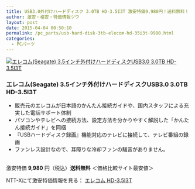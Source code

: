 ```yaml
---
title: USB3.0外付けハードディスク 3.0TB HD-3.5I3T 激安特価9,980円！送料無料！
author: 激安・格安・特価情報ツウ
layout: post
date: 2015-04-04 00:50:10
permalink: /pc_parts/usb-hard-disk-3tb-elecom-hd-35i3t-9980.html
categories:
  - PCパーツ
---
```

<div class="img-bg2 img_L">
  <a href="//px.a8.net/svt/ejp?a8mat=ZYP6S+8IMA3E+S1Q+BWGDT&#038;a8ejpredirect=//nttxstore.jp/_II_EL14966085" target="_blank"><img border="0" alt="エレコム(Seagate) 3.5インチ外付けハードディスクUSB3.0 3.0TB HD-3.5I3T" src="//image.nttxstore.jp/l2_images/E/EL/EL14966085.jpg" data-recalc-dims="1" /></a>
</div>

### エレコム(Seagate) 3.5インチ外付けハードディスクUSB3.0 3.0TB HD-3.5I3T
<!--more-->

* 販売元のエレコムが日本語のかんたん接続ガイドや、国内スタッフによる充実した電話サポート体制
* パソコンやテレビへの接続方法、設定方法を分かりやすく解説した「かんたん接続ガイド」を同梱
* 『USBハードディスク録画』機能対応のテレビに接続して、テレビ番組の録画
* ファンレス設計なので、耳障りな冷却ファンの騒音がありません。

<br clear="all" />激安特価 <span class="tokka-price"><strong>9,980</strong></span> 円（税込）**送料無料**
＜価格比較サイト最安値＞

NTT-Xにて激安特価情報を見る： <a href="//px.a8.net/svt/ejp?a8mat=ZYP6S+8IMA3E+S1Q+BWGDT&#038;a8ejpredirect=//nttxstore.jp/_II_EL14966085" target="_blank"><span class="fs150p">エレコム HD-3.5I3T</span></a>